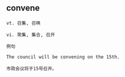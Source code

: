 ## convene
```
vt. 召集, 召唤

vi. 聚集, 集合, 召开

例句

The council will be convening on the 15th.

市政会议将于15号召开。
```
